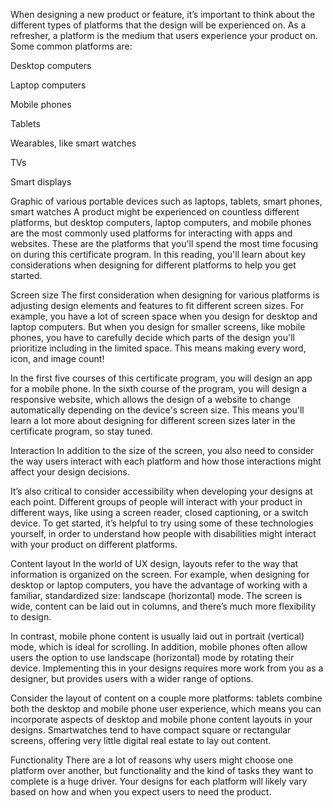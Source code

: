 When designing a new product or feature, it’s important to think about the different types of platforms that the design will be experienced on. As a refresher, a platform is the medium that users experience your product on. Some common platforms are:

Desktop computers

Laptop computers

Mobile phones

Tablets

Wearables, like smart watches

TVs

Smart displays

Graphic of various portable devices such as laptops, tablets, smart phones, smart watches
A product might be experienced on countless different platforms, but desktop computers, laptop computers, and mobile phones are the most commonly used platforms for interacting with apps and websites. These are the platforms that you'll spend the most time focusing on during this certificate program. In this reading, you'll learn about key considerations when designing for different platforms to help you get started.

Screen size 
The first consideration when designing for various platforms is adjusting design elements and features to fit different screen sizes. For example, you have a lot of screen space when you design for desktop and laptop computers. But when you design for smaller screens, like mobile phones, you have to carefully decide which parts of the design you'll prioritize including in the limited space. This means making every word, icon, and image count!

In the first five courses of this certificate program, you will design an app for a mobile phone. In the sixth course of the program, you will design a responsive website, which allows the design of a website to change automatically depending on the device's screen size. This means you'll learn a lot more about designing for different screen sizes later in the certificate program, so stay tuned.

Interaction
In addition to the size of the screen, you also need to consider the way users interact with each platform and how those interactions might affect your design decisions. 

It’s also critical to consider accessibility when developing your designs at each point. Different groups of people will interact with your product in different ways, like using a screen reader, closed captioning, or a switch device. To get started, it’s helpful to try using some of these technologies yourself, in order to understand how people with disabilities might interact with your product on different platforms. 

Content layout
In the world of UX design, layouts refer to the way that information is organized on the screen. For example, when designing for desktop or laptop computers, you have the advantage of working with a familiar, standardized size: landscape (horizontal) mode. The screen is wide, content can be laid out in columns, and there’s much more flexibility to design. 

In contrast, mobile phone content is usually laid out in portrait (vertical) mode, which is ideal for scrolling. In addition, mobile phones often allow users the option to use landscape (horizontal) mode by rotating their device. Implementing this in your designs requires more work from you as a designer, but provides users with a wider range of options.

Consider the layout of content on a couple more platforms: tablets combine both the desktop and mobile phone user experience, which means you can incorporate aspects of desktop and mobile phone content layouts in your designs. Smartwatches tend to have compact square or rectangular screens, offering very little digital real estate to lay out content. 

Functionality
There are a lot of reasons why users might choose one platform over another, but functionality and the kind of tasks they want to complete is a huge driver. Your designs for each platform will likely vary based on how and when you expect users to need the product.